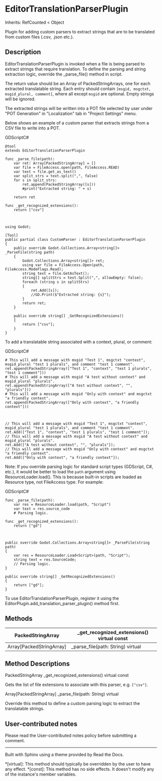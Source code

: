 # EditorTranslationParserPlugin

Inherits: RefCounted < Object

Plugin for adding custom parsers to extract strings that are to be translated
from custom files (.csv, .json etc.).

## Description

EditorTranslationParserPlugin is invoked when a file is being parsed to
extract strings that require translation. To define the parsing and string
extraction logic, override the _parse_file() method in script.

The return value should be an Array of PackedStringArrays, one for each
extracted translatable string. Each entry should contain `[msgid, msgctxt,
msgid_plural, comment]`, where all except `msgid` are optional. Empty strings
will be ignored.

The extracted strings will be written into a POT file selected by user under
"POT Generation" in "Localization" tab in "Project Settings" menu.

Below shows an example of a custom parser that extracts strings from a CSV
file to write into a POT.

GDScriptC#

    
    
    @tool
    extends EditorTranslationParserPlugin
    
    func _parse_file(path):
        var ret: Array[PackedStringArray] = []
        var file = FileAccess.open(path, FileAccess.READ)
        var text = file.get_as_text()
        var split_strs = text.split(",", false)
        for s in split_strs:
            ret.append(PackedStringArray([s]))
            #print("Extracted string: " + s)
    
        return ret
    
    func _get_recognized_extensions():
        return ["csv"]
    
    
    
    using Godot;
    
    [Tool]
    public partial class CustomParser : EditorTranslationParserPlugin
    {
        public override Godot.Collections.Array<string[]> _ParseFile(string path)
        {
            Godot.Collections.Array<string[]> ret;
            using var file = FileAccess.Open(path, FileAccess.ModeFlags.Read);
            string text = file.GetAsText();
            string[] splitStrs = text.Split(",", allowEmpty: false);
            foreach (string s in splitStrs)
            {
                ret.Add([s]);
                //GD.Print($"Extracted string: {s}");
            }
            return ret;
        }
    
        public override string[] _GetRecognizedExtensions()
        {
            return ["csv"];
        }
    }
    

To add a translatable string associated with a context, plural, or comment:

GDScriptC#

    
    
    # This will add a message with msgid "Test 1", msgctxt "context", msgid_plural "test 1 plurals", and comment "test 1 comment".
    ret.append(PackedStringArray(["Test 1", "context", "test 1 plurals", "test 1 comment"]))
    # This will add a message with msgid "A test without context" and msgid_plural "plurals".
    ret.append(PackedStringArray(["A test without context", "", "plurals"]))
    # This will add a message with msgid "Only with context" and msgctxt "a friendly context".
    ret.append(PackedStringArray(["Only with context", "a friendly context"]))
    
    
    
    // This will add a message with msgid "Test 1", msgctxt "context", msgid_plural "test 1 plurals", and comment "test 1 comment".
    ret.Add(["Test 1", "context", "test 1 plurals", "test 1 comment"]);
    // This will add a message with msgid "A test without context" and msgid_plural "plurals".
    ret.Add(["A test without context", "", "plurals"]);
    // This will add a message with msgid "Only with context" and msgctxt "a friendly context".
    ret.Add(["Only with context", "a friendly context"]);
    

Note: If you override parsing logic for standard script types (GDScript, C#,
etc.), it would be better to load the `path` argument using
ResourceLoader.load(). This is because built-in scripts are loaded as Resource
type, not FileAccess type. For example:

GDScriptC#

    
    
    func _parse_file(path):
        var res = ResourceLoader.load(path, "Script")
        var text = res.source_code
        # Parsing logic.
    
    func _get_recognized_extensions():
        return ["gd"]
    
    
    
    public override Godot.Collections.Array<string[]> _ParseFile(string path)
    {
        var res = ResourceLoader.Load<Script>(path, "Script");
        string text = res.SourceCode;
        // Parsing logic.
    }
    
    public override string[] _GetRecognizedExtensions()
    {
        return ["gd"];
    }
    

To use EditorTranslationParserPlugin, register it using the
EditorPlugin.add_translation_parser_plugin() method first.

## Methods

PackedStringArray | _get_recognized_extensions() virtual const  
---|---  
Array[PackedStringArray] | _parse_file(path: String) virtual  
  
## Method Descriptions

PackedStringArray _get_recognized_extensions() virtual const

Gets the list of file extensions to associate with this parser, e.g.
`["csv"]`.

Array[PackedStringArray] _parse_file(path: String) virtual

Override this method to define a custom parsing logic to extract the
translatable strings.

## User-contributed notes

Please read the User-contributed notes policy before submitting a comment.

* * *

Built with Sphinx using a theme provided by Read the Docs.

  *[virtual]: This method should typically be overridden by the user to have any effect.
  *[const]: This method has no side effects. It doesn't modify any of the instance's member variables.

